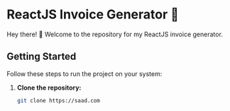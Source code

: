 # ReactJS Invoice Generator 🌈

Hey there! 👋 Welcome to the repository for my ReactJS invoice generator.

## Getting Started

Follow these steps to run the project on your system:

1. **Clone the repository:**
   ```bash
   git clone https://saad.com
